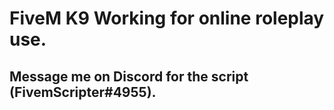 # FiveM K9 Working for online roleplay use. 
## Message me on Discord for the script (FivemScripter#4955).
